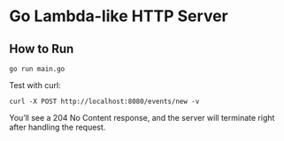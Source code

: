 # Go Lambda-like HTTP Server

## How to Run

```shell
go run main.go
```

Test with curl:

```shell
curl -X POST http://localhost:8080/events/new -v
```

You’ll see a 204 No Content response, and the server will terminate right after handling the request.
